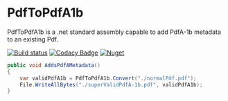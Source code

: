 # PdfToPdfA1b
PdfToPdfA1b is a .net standard assembly capable to add PdfA-1b metadata to an existing Pdf.

[![Build status](https://ci.appveyor.com/api/projects/status/8uj2qqaofv13xnta?svg=true)](https://ci.appveyor.com/project/stesee/pdftopdfa1b) [![Codacy Badge](https://api.codacy.com/project/badge/Grade/0ebe9e94ea8e4533a5283085f86277e4)](https://www.codacy.com/gh/Codeuctivity/PdfToPdfA1b?utm_source=github.com&amp;utm_medium=referral&amp;utm_content=Codeuctivity/PdfToPdfA1b&amp;utm_campaign=Badge_Grade) [![Nuget](https://img.shields.io/nuget/v/PdfToPdfA1b.svg)](https://www.nuget.org/packages/PdfToPdfA1b/)

```csharp
public void AddsPdfAMetadata()
{
    var validPdfA1b = PdfToPdfA1b.Convert("./normalPdf.pdf");
    File.WriteAllBytes("./superValidPdfA-1b.pdf", validPdfA1b);
}
```